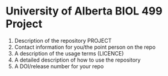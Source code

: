 # University of Alberta BIOL 499 Project

1. Description of the repository PROJECT
2. Contact information for you/the point person on the repo
3. A description of the usage terms (LICENCE)
4. A detailed description of how to use the repository
5. A DOI/release number for your repo
